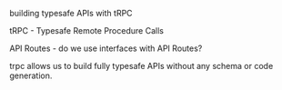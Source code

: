 


building typesafe APIs with tRPC

tRPC - Typesafe Remote Procedure Calls

API Routes - do we use interfaces with API Routes?

trpc allows us to build fully typesafe APIs without any schema or code generation.